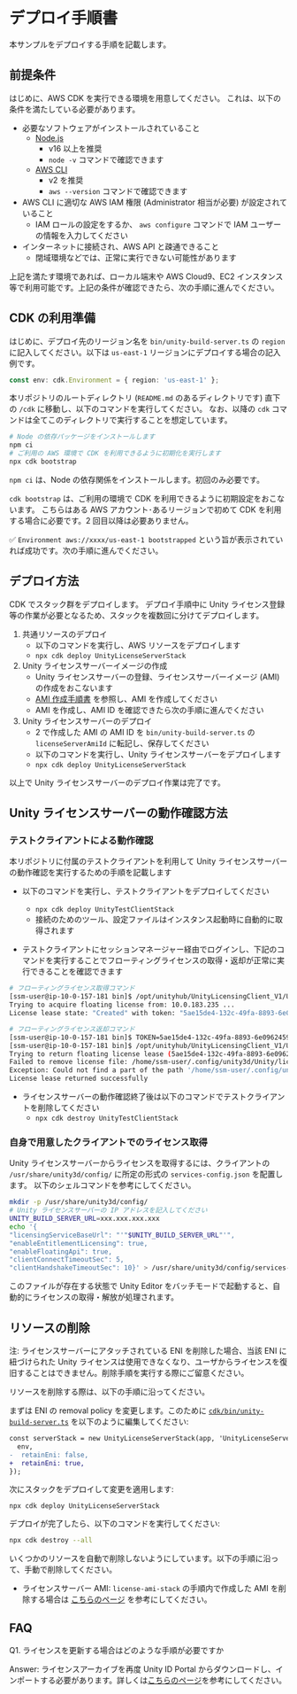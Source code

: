 # デプロイ手順書

本サンプルをデプロイする手順を記載します。

## 前提条件

はじめに、AWS CDK を実行できる環境を用意してください。
これは、以下の条件を満たしている必要があります。

* 必要なソフトウェアがインストールされていること
  * [Node.js](https://nodejs.org/en/download/)
    * v16 以上を推奨
    * `node -v` コマンドで確認できます
  * [AWS CLI](https://docs.aws.amazon.com/ja_jp/cli/latest/userguide/getting-started-install.html)
    * v2 を推奨
    * `aws --version` コマンドで確認できます
* AWS CLI に適切な AWS IAM 権限 (Administrator 相当が必要) が設定されていること
  * IAM ロールの設定をするか、 `aws configure` コマンドで IAM ユーザーの情報を入力してください
* インターネットに接続され、AWS API と疎通できること
  * 閉域環境などでは、正常に実行できない可能性があります

上記を満たす環境であれば、ローカル端末や AWS Cloud9、EC2 インスタンス等で利用可能です。上記の条件が確認できたら、次の手順に進んでください。

## CDK の利用準備

はじめに、デプロイ先のリージョン名を `bin/unity-build-server.ts` の `region` に記入してください。以下は `us-east-1` リージョンにデプロイする場合の記入例です。

```typescript
const env: cdk.Environment = { region: 'us-east-1' };
```

本リポジトリのルートディレクトリ (`README.md` のあるディレクトリです) 直下の `/cdk` に移動し、以下のコマンドを実行してください。
なお、以降の `cdk` コマンドは全てこのディレクトリで実行することを想定しています。

```sh
# Node の依存パッケージをインストールします
npm ci
# ご利用の AWS 環境で CDK を利用できるように初期化を実行します
npx cdk bootstrap
```

`npm ci` は、Node の依存関係をインストールします。初回のみ必要です。

`cdk bootstrap` は、ご利用の環境で CDK を利用できるように初期設定をおこないます。
こちらはある AWS アカウント･あるリージョンで初めて CDK を利用する場合に必要です。2 回目以降は必要ありません。

✅ `Environment aws://xxxx/us-east-1 bootstrapped` という旨が表示されていれば成功です。次の手順に進んでください。

## デプロイ方法

CDK でスタック群をデプロイします。
デプロイ手順中に Unity ライセンス登録等の作業が必要となるため、スタックを複数回に分けてデプロイします。

1. 共通リソースのデプロイ
    * 以下のコマンドを実行し、AWS リソースをデプロイします
    * `npx cdk deploy UnityLicenseServerStack`
2. Unity ライセンスサーバーイメージの作成
    * Unity ライセンスサーバーの登録、ライセンスサーバーイメージ (AMI) の作成をおこないます
    * [AMI 作成手順書](./setup_license_ami_ja.md) を参照し、AMI を作成してください
    * AMI を作成し、AMI ID を確認できたら次の手順に進んでください
3. Unity ライセンスサーバーのデプロイ
    * 2 で作成した AMI の AMI ID を `bin/unity-build-server.ts` の `licenseServerAmiId` に転記し、保存してください
    * 以下のコマンドを実行し、Unity ライセンスサーバーをデプロイします
    * `npx cdk deploy UnityLicenseServerStack`

以上で Unity ライセンスサーバーのデプロイ作業は完了です。

## Unity ライセンスサーバーの動作確認方法

### テストクライアントによる動作確認

本リポジトリに付属のテストクライアントを利用して Unity ライセンスサーバーの動作確認を実行するための手順を記載します

* 以下のコマンドを実行し、テストクライアントをデプロイしてください
  * `npx cdk deploy UnityTestClientStack`
  * 接続のためのツール、設定ファイルはインスタンス起動時に自動的に取得されます
  
* テストクライアントにセッションマネージャー経由でログインし、下記のコマンドを実行することでフローティングライセンスの取得・返却が正常に実行できることを確認できます

```sh
# フローティングライセンス取得コマンド
[ssm-user@ip-10-0-157-181 bin]$ /opt/unityhub/UnityLicensingClient_V1/Unity.Licensing.Client --acquire-floating
Trying to acquire floating license from: 10.0.183.235 ...
License lease state: "Created" with token: "5ae15de4-132c-49fa-8893-6e0962459014" expires at: "2023-01-17T07:12:41.7537236Z" (in local time: "2023-01-17T07:12:41.7537236+00:00")

# フローティングライセンス返却コマンド
[ssm-user@ip-10-0-157-181 bin]$ TOKEN=5ae15de4-132c-49fa-8893-6e0962459014
[ssm-user@ip-10-0-157-181 bin]$ /opt/unityhub/UnityLicensingClient_V1/Unity.Licensing.Client --return-floating $TOKEN
Trying to return floating license lease (5ae15de4-132c-49fa-8893-6e0962459014) to: 10.0.183.235 ...
Failed to remove license file: /home/ssm-user/.config/unity3d/Unity/licenses/5ae15de4-132c-49fa-8893-6e0962459014.xml
Exception: Could not find a part of the path '/home/ssm-user/.config/unity3d/Unity/licenses/5ae15de4-132c-49fa-8893-6e0962459014.xml'.
License lease returned successfully
```

* ライセンスサーバーの動作確認終了後は以下のコマンドでテストクライアントを削除してください
  * `npx cdk destroy UnityTestClientStack`

### 自身で用意したクライアントでのライセンス取得

Unity ライセンスサーバーからライセンスを取得するには、クライアントの `/usr/share/unity3d/config/` に所定の形式の `services-config.json` を配置します。
以下のシェルコマンドを参考にしてください。

```sh
mkdir -p /usr/share/unity3d/config/
# Unity ライセンスサーバーの IP アドレスを記入してください
UNITY_BUILD_SERVER_URL=xxx.xxx.xxx.xxx
echo '{
"licensingServiceBaseUrl": "'"$UNITY_BUILD_SERVER_URL"'",
"enableEntitlementLicensing": true,
"enableFloatingApi": true,
"clientConnectTimeoutSec": 5,
"clientHandshakeTimeoutSec": 10}' > /usr/share/unity3d/config/services-config.json
```

このファイルが存在する状態で Unity Editor をバッチモードで起動すると、自動的にライセンスの取得・解放が処理されます。

## リソースの削除

注: ライセンスサーバーにアタッチされている ENI を削除した場合、当該 ENI に紐づけられた Unity ライセンスは使用できなくなり、ユーザからライセンスを復旧することはできません。削除手順を実行する際にご留意ください。

リソースを削除する際は、以下の手順に沿ってください。

まずは ENI の removal policy を変更します。このために [`cdk/bin/unity-build-server.ts`](cdk/bin/unity-build-server.ts) を以下のように編集してください:

```diff
const serverStack = new UnityLicenseServerStack(app, 'UnityLicenseServerStack', {
  env,
-  retainEni: false,
+  retainEni: true,
});
```

次にスタックをデプロイして変更を適用します:

```
npx cdk deploy UnityLicenseServerStack
```

デプロイが完了したら、以下のコマンドを実行してください:

```sh
npx cdk destroy --all
```

いくつかのリソースを自動で削除しないようにしています。以下の手順に沿って、手動で削除してください。

* ライセンスサーバー AMI: `license-ami-stack` の手順内で作成した AMI を削除する場合は [こちらのページ](https://docs.aws.amazon.com/ja_jp/AWSEC2/latest/UserGuide/deregister-ami.html) を参考にしてください。


## FAQ

Q1. ライセンスを更新する場合はどのような手順が必要ですか

Answer: ライセンスアーカイブを再度 Unity ID Portal からダウンロードし、インポートする必要があります。詳しくは[こちらのページ](https://support.unity.com/hc/ja/articles/5041642079636)を参考にしてください。
